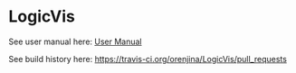 # LogicVis

See user manual here:
[User Manual](/User%20Manual.pdf)

See build history here:
https://travis-ci.org/orenjina/LogicVis/pull_requests

